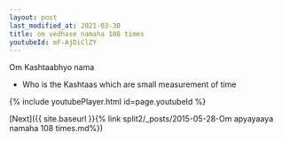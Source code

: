 ```yaml
---
layout: post
last_modified_at: 2021-03-30
title: om vedhase namaha 108 times
youtubeId: mF-AjDiClZY
---
```

 
 
Om Kashtaabhyo nama 
 
 -  Who is the Kashtaas which are small measurement of time 
 
  
 
  
 
 
 
 
 
 


{% include youtubePlayer.html id=page.youtubeId %}
 
[Next]({{ site.baseurl }}{% link  split2/_posts/2015-05-28-Om apyayaaya namaha  108 times.md%})
 
